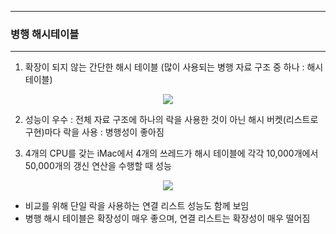 -----
### 병행 해시테이블
-----
1. 확장이 되지 않는 간단한 해시 테이블 (많이 사용되는 병행 자료 구조 중 하나 : 해시 테이블)
<div align="center">
<img src="https://github.com/user-attachments/assets/29d4ad1c-2126-4655-ad4f-28963ca43932">
</div>

2. 성능이 우수 : 전체 자료 구조에 하나의 락을 사용한 것이 아닌 해시 버켓(리스트로 구현)마다 락을 사용 : 병행성이 좋아짐

3. 4개의 CPU를 갖는 iMac에서 4개의 쓰레드가 해시 테이블에 각각 10,000개에서 50,000개의 갱신 연산을 수행할 때 성능
<div align="center">
<img src="https://github.com/user-attachments/assets/02ad7842-67d8-418e-9dde-c6cb96bdfddc">
</div>

   - 비교를 위해 단일 락을 사용하는 연결 리스트 성능도 함께 보임
   - 병행 해시 테이블은 확장성이 매우 좋으며, 연결 리스트는 확장성이 매우 떨어짐
